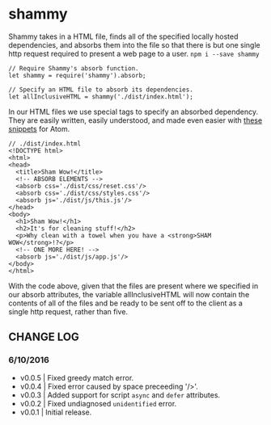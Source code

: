 # shammy

Shammy takes in a HTML file, finds all of the specified locally hosted dependencies, and absorbs them into the file so that there is but one single http request required to present a web page to a user. `npm i --save shammy`

```
// Require Shammy's absorb function.
let shammy = require('shammy').absorb;

// Specify an HTML file to absorb its dependencies.
let allInclusiveHTML = shammy('./dist/index.html');
```

In our HTML files we use special tags to specify an absorbed dependency. They are
easily written, easily understood, and made even easier with [these snippets](https://gist.github.com/colshacol/c13ddbd2f425d48be1121b164a9cc02f) for Atom.
```
// ./dist/index.html
<!DOCTYPE html>
<html>
<head>
  <title>Sham Wow!</title>
  <!-- ABSORB ELEMENTS -->
  <absorb css='./dist/css/reset.css'/>
  <absorb css='./dist/css/styles.css'/>
  <absorb js='./dist/js/this.js'/>
</head>
<body>
  <h1>Sham Wow!</h1>
  <h2>It's for cleaning stuff!</h2>
  <p>Why clean with a towel when you have a <strong>SHAM WOW</strong>!?</p>
  <!-- ONE MORE HERE! -->
  <absorb js='./dist/js/app.js'/>
</body>
</html>
```

With the code above, given that the files are present where we specified in our absorb attributes, the variable allInclusiveHTML will now contain the contents of all of the files and be ready to be sent off to the client as a single http request, rather than five.


## CHANGE LOG

### 6/10/2016
- v0.0.5 | Fixed greedy match error.
- v0.0.4 | Fixed error caused by space preceeding '/>'.
- v0.0.3 | Added support for script `async` and `defer` attributes.
- v0.0.2 | Fixed undiagnosed `unidentified` error.
- v0.0.1 | Initial release.
